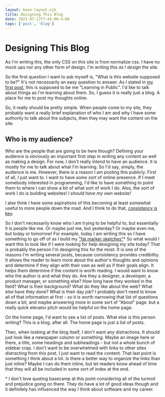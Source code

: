 ```yaml
---
layout: base-layout.njk
title: Designing This Blog
date: 2021-07-17t7:45:00-4:00
tags: ['post', 'blog']
---
```


# Designing This Blog

<!-- Excerpt Start -->

As I'm writing this, the only CSS on this site is from normalize css. I have no
mock ups nor any other form of design. I'm writing this _as I design_ the site.

<!-- Excerpt End -->

So the first question I want to ask myself is, "What is this website supposed to
be?" It's not necessarily an easy question to answer. As I stated in
[my first post](../2021-07-15_hello-world), this is supposed to be me "Learning
in Public". I'd like to talk about things as I'm learning about them. So, I
guess it is really just a blog. A place for me to post my thoughts online.

So, it really should be pretty simple. When people come to my site, they
probably want a really brief explanation of who I am and why I have some
authority to talk about the subjects, then they may want the content on the
site.

## Who is my audience?

Who are the people that are going to be here though? Defining your audience is
obviously an important first step in writing any content as well as making a
design. For now, I don't really intend to have an audience. It is mostly for me
to talk about what I'm learning. So I'd say, simply, the audience is me.
However, there _is_ a reason I am posting this publicly. First of all, I just
want to. I want to have _some sort_ of online presence. If I meet somebody
interested in programming, I'd like to have something to point them to where I
can show a bit of what sort of work I do. Also, the sort of work I do is
building websites! _I should have my own website!_

I also think I have some aspirations of this becoming at least somewhat useful
to more people down the road. And I think to do that,
[consistency is key](https://chriscoyier.net/2020/09/06/the-key-to-blogging-success/).

So I don't necessarily know who I am trying to be helpful to, but essentially it
is people like me. Or maybe just me, but yesterday? Or maybe even me, but today
or tomorrow! For example, today I am writing this so I have something to go off
of as I build my
["fat marker sketches"](https://basecamp.com/shapeup/1.3-chapter-04#fat-marker-sketches)\*
So what would I want this to look like if I were looking for help designing my
site today? That is probably the person I'm designing this for the most. It is
one of the reasons I'm writing several posts, because consistency provides
credibility. It allows the reader to learn more about the author's thoughts and
opinions and determine if they align with their own as well as if their goals
align. It helps them determine if the content is worth reading. I would want to
know who the author is and what they do. Are they a designer, a developer, a
product manager, or something else? How long have they worked in the field? What
is their background? What do they like about the web? What else have they done?
What is their day job? I probably don't need to know all of that information at
first - so it is worth narrowing that list of questions down a bit, and maybe
answering more in some sort of "About" page. but a really quick elevator pitch
would be helpful on the home page.

On the home page, I'd want to see a list of posts. What else is this person
writing? This is a blog, after all. The home page is just a list of posts.

Then, when looking at the blog itself, I don't want any distractions. It should
just look like a newspaper column or something. Maybe an image here or there, a
title, some headings and subheadings - but not a whole bunch of sidebar crap. I
don't want to be overwhelmed with links to other sites distracting from this
post. I just want to read the content. That last point is something I think
about a lot. Is there a better way to organize the links than just inline? Maybe
I can do them inline, but let readers know ahead of time that they will all be
included in some sort of index at the end.

\* I don't love quoting basecamp at this point considering all of the turmoil
and prejudice going on there. They do have a lot of good ideas though and it
definitely has influenced the way I think about software and my career.
